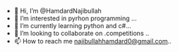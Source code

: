 - 👋 Hi, I’m @HamdardNajibullah
- 👀 I’m interested in pyrhon programming ...
- 🌱 I’m currently learning python and c#...
- 💞️ I’m looking to collaborate on .competitions ..
- 📫 How to reach me najibullahhamdard0@gmail.com..

<!---
HamdardNajibullah/HamdardNajibullah is a ✨ special ✨ repository because its `README.md` (this file) appears on your GitHub profile.
You can click the Preview link to take a look at your changes.
--->
